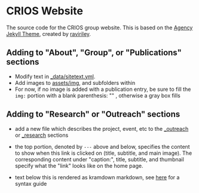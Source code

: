 # CRIOS Website

The source code for the CRIOS group website.
This is based on the 
[Agency Jekyll Theme](https://github.com/raviriley/agency-jekyll-theme), 
created by [raviriley](https://github.com/raviriley).

## Adding to "About", "Group", or "Publications" sections

- Modify text in [\_data/sitetext.yml](https://github.com/crios-ut/crios-ut.github.io/blob/master/_data/sitetext.yml).
- Add images to [assets/img](https://github.com/crios-ut/crios-ut.github.io/tree/master/assets/img), and subfolders within
- For now, if no image is added with a publication entry, be sure to fill the `img:`
    portion with a blank parenthesis: "" , otherwise a gray box fills

## Adding to "Research" or "Outreach" sections

- add a new file which describes the project, event, etc to the [\_outreach](https://github.com/crios-ut/crios-ut.github.io/tree/master/_outreach) or [\_research](https://github.com/crios-ut/crios-ut.github.io/tree/master/_research) sections
- the top portion, denoted by `---` above and below, specifies the content
    to show when this link is clicked on (title, subtitle, and main image).
    The corresponding content under "caption:", title, subtitle, and thumbnail 
    specify what the "link" looks like on the home page.
    
- text below this is rendered as kramdown markdown, see [here](https://kramdown.gettalong.org/quickref.html) for a syntax guide

